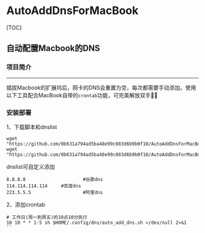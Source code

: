 # AutoAddDnsForMacBook



[TOC]



## 自动配置Macbook的DNS



### 项目简介

------

插拔Macbook的扩展坞后，网卡的DNS会重置为空，每次都需要手动添加。使用以下工具配合MacBook自带的`crontab`功能，可完美解放双手🙌🏻



### 安装部署

1、下载脚本和dnslist

```shell
wget "https://github.com/0b631a794ad5ba48e99c083d6b9b0f10/AutoAddDnsForMacBook/blob/199b75bf615b019eff0a1027c1bcd341a7d40b18/auto_add_dns.sh"
wget "https://github.com/0b631a794ad5ba48e99c083d6b9b0f10/AutoAddDnsForMacBook/blob/199b75bf615b019eff0a1027c1bcd341a7d40b18/dnslist"
```



dnslist可自定义添加

```shell
8.8.8.8						#谷歌dns	
114.114.114.114		#百度dns
223.5.5.5					#阿里dns
```



2、添加crontab

```shell
# 工作日(周一到周五)的10点10分执行
10 10 * * 1-5 sh $HOME/.config/dns/auto_add_dns.sh >/dev/null 2>&1
``



